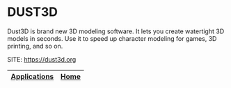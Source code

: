 # DUST3D

 Dust3D is brand new 3D modeling software. It lets you create
 watertight 3D models in seconds. Use it to speed up character
 modeling for games, 3D printing, and so on.
 
 SITE: https://dust3d.org

 | [Applications](https://portable-linux-apps.github.io/apps.html) | [Home](https://portable-linux-apps.github.io)
 | --- | --- |
